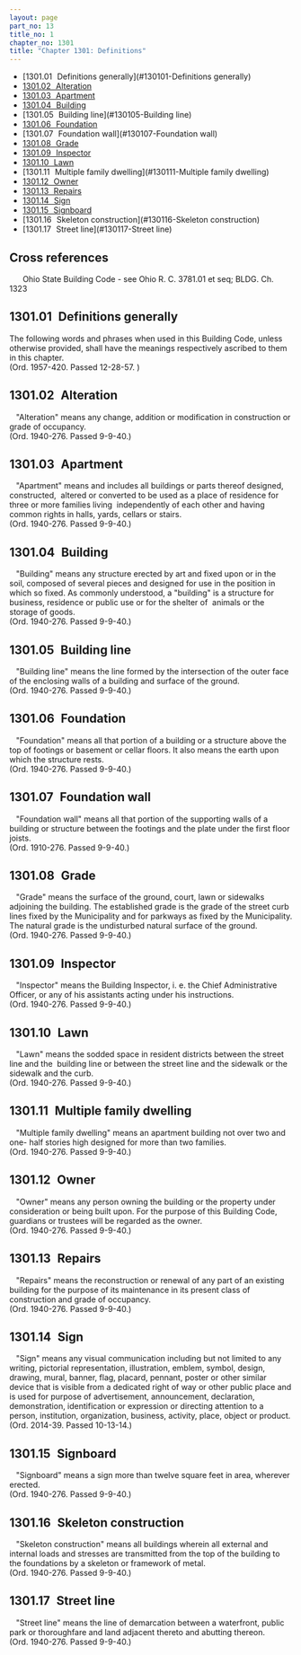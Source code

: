```yaml
---
layout: page
part_no: 13
title_no: 1
chapter_no: 1301
title: "Chapter 1301: Definitions"
---
```


* [1301.01   Definitions generally](#130101-Definitions generally)
* [1301.02   Alteration](#130102-Alteration)
* [1301.03   Apartment](#130103-Apartment)
* [1301.04   Building](#130104-Building)
* [1301.05   Building line](#130105-Building line)
* [1301.06   Foundation](#130106-Foundation)
* [1301.07   Foundation wall](#130107-Foundation wall)
* [1301.08   Grade](#130108-Grade)
* [1301.09   Inspector](#130109-Inspector)
* [1301.10   Lawn](#130110-Lawn)
* [1301.11   Multiple family dwelling](#130111-Multiple family dwelling)
* [1301.12   Owner](#130112-Owner)
* [1301.13   Repairs](#130113-Repairs)
* [1301.14   Sign](#130114-Sign)
* [1301.15   Signboard](#130115-Signboard)
* [1301.16   Skeleton construction](#130116-Skeleton construction)
* [1301.17   Street line](#130117-Street line)

## Cross references

      Ohio State Building Code - see Ohio R. C. 3781.01 et seq; BLDG. Ch.
1323

## 1301.01   Definitions generally

The following words and phrases when used in this Building Code, unless
otherwise provided, shall have the meanings respectively ascribed to them in
this chapter.  
(Ord. 1957-420. Passed 12-28-57. )

## 1301.02   Alteration

   "Alteration" means any change, addition or modification in construction or
grade of occupancy.  
(Ord. 1940-276. Passed 9-9-40.)

## 1301.03   Apartment

   "Apartment" means and includes all buildings or parts thereof designed,
constructed,  altered or converted to be used as a place of residence for three
or more families living  independently of each other and having common rights
in halls, yards, cellars or stairs.  
(Ord. 1940-276. Passed 9-9-40.)

## 1301.04   Building

   "Building" means any structure erected by art and fixed upon or in the soil,
composed of several pieces and designed for use in the position in which so
fixed. As commonly understood, a "building" is a structure for business,
residence or public use or for the shelter of  animals or the storage of goods.  
(Ord. 1940-276. Passed 9-9-40.)

## 1301.05   Building line

   "Building line" means the line formed by the intersection of the outer face
of the enclosing walls of a building and surface of the ground.  
(Ord. 1940-276. Passed 9-9-40.)

## 1301.06   Foundation

   "Foundation" means all that portion of a building or a structure above the
top of footings or basement or cellar floors. It also means the earth upon
which the structure rests.  
(Ord. 1940-276. Passed 9-9-40.)

## 1301.07   Foundation wall

   "Foundation wall" means all that portion of the supporting walls of a
building or structure between the footings and the plate under the first floor
joists.  
(Ord. 1910-276. Passed 9-9-40.)

## 1301.08   Grade

   "Grade" means the surface of the ground, court, lawn or sidewalks adjoining
the building. The established grade is the grade of the street curb lines fixed
by the Municipality and for parkways as fixed by the Municipality. The natural
grade is the undisturbed natural surface of the ground.  
(Ord. 1940-276. Passed 9-9-40.)

## 1301.09   Inspector

   "Inspector" means the Building Inspector, i. e. the Chief Administrative
Officer, or any of his assistants acting under his instructions.  
(Ord. 1940-276. Passed 9-9-40.)

## 1301.10   Lawn

   "Lawn" means the sodded space in resident districts between the street line
and the  building line or between the street line and the sidewalk or the
sidewalk and the curb.  
(Ord. 1940-276. Passed 9-9-40.)

## 1301.11   Multiple family dwelling

   "Multiple family dwelling" means an apartment building not over two and one-
half stories high designed for more than two families.  
(Ord. 1940-276. Passed 9-9-40.)

## 1301.12   Owner

   "Owner" means any person owning the building or the property under
consideration or being built upon. For the purpose of this Building Code,
guardians or trustees will be regarded as the owner.  
(Ord. 1940-276. Passed 9-9-40.)

## 1301.13   Repairs

   "Repairs" means the reconstruction or renewal of any part of an existing
building for the purpose of its maintenance in its present class of
construction and grade of occupancy.  
(Ord. 1940-276. Passed 9-9-40.)

## 1301.14   Sign

   "Sign" means any visual communication including but not limited to any
writing, pictorial representation, illustration, emblem, symbol, design,
drawing, mural, banner, flag, placard, pennant, poster or other similar device
that is visible from a dedicated right of way or other public place and is used
for purpose of advertisement, announcement, declaration, demonstration,
identification or expression or directing attention to a person, institution,
organization, business, activity, place, object or product.  
(Ord. 2014-39. Passed 10-13-14.)

## 1301.15   Signboard

   "Signboard" means a sign more than twelve square feet in area, wherever
erected.  
(Ord. 1940-276. Passed 9-9-40.)

## 1301.16   Skeleton construction

   "Skeleton construction" means all buildings wherein all external and
internal loads and stresses are transmitted from the top of the building to the
foundations by a skeleton or framework of metal.  
(Ord. 1940-276. Passed 9-9-40.)

## 1301.17   Street line

   "Street line" means the line of demarcation between a waterfront, public
park or thoroughfare and land adjacent thereto and abutting thereon.  
(Ord. 1940-276. Passed 9-9-40.)
